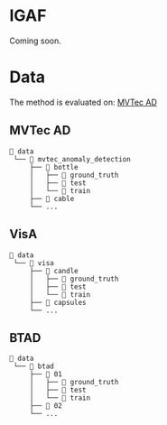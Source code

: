 # IGAF
Coming soon.

# Data
The method is evaluated on:
[MVTec AD](https://www.mvtec.com/company/research/datasets/mvtec-ad)

## MVTec AD

```
📁 data
 └── 📁 mvtec_anomaly_detection
     ├── 📁 bottle
     │   ├── 📁 ground_truth
     │   ├── 📁 test
     │   └── 📁 train
     ├── 📁 cable
     └── ...
```

## VisA

```
📁 data
 └── 📁 visa
     ├── 📁 candle
     │   ├── 📁 ground_truth
     │   ├── 📁 test
     │   └── 📁 train
     ├── 📁 capsules
     └── ...
```


## BTAD

```
📁 data
 └── 📁 btad
     ├── 📁 01
     │   ├── 📁 ground_truth
     │   ├── 📁 test
     │   └── 📁 train
     ├── 📁 02
     └── ...
```



































